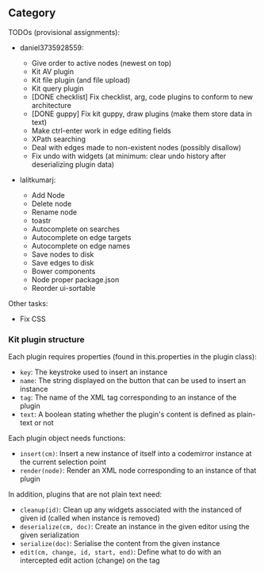 ## Category

TODOs (provisional assignments):

* daniel3735928559:
  * Give order to active nodes (newest on top)
  * Kit AV plugin
  * Kit file plugin (and file upload)
  * Kit query plugin
  * [DONE checklist] Fix checklist, arg, code plugins to conform to new architecture 
  * [DONE guppy] Fix kit guppy, draw plugins (make them store data in text)
  * Make ctrl-enter work in edge editing fields
  * XPath searching  
  * Deal with edges made to non-existent nodes (possibly disallow)
  * Fix undo with widgets (at minimum: clear undo history after deserializing plugin data)

* lalitkumarj:
  * Add Node
  * Delete node
  * Rename node
  * toastr
  * Autocomplete on searches
  * Autocomplete on edge targets
  * Autocomplete on edge names
  * Save nodes to disk
  * Save edges to disk
  * Bower components
  * Node proper package.json
  * Reorder ui-sortable

Other tasks:

* Fix CSS

### Kit plugin structure

Each plugin requires properties (found in this.properties in the plugin class):
* `key`: The keystroke used to insert an instance
* `name`: The string displayed on the button that can be used to insert an instance
* `tag`: The name of the XML tag corresponding to an instance of the plugin
* `text`: A boolean stating whether the plugin's content is defined as plain-text or not

Each plugin object needs functions:
* `insert(cm)`: Insert a new instance of itself into a codemirror instance at the current selection point
* `render(node)`: Render an XML node corresponding to an instance of that plugin

In addition, plugins that are not plain text need:
* `cleanup(id)`: Clean up any widgets associated with the instanced of given id (called when instance is removed)
* `deserialize(cm, doc)`: Create an instance in the given editor using the given serialization
* `serialize(doc)`: Serialise the content from the given instance
* `edit(cm, change, id, start, end)`: Define what to do with an intercepted edit action (change) on the tag
